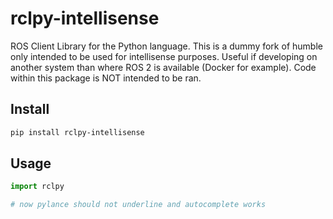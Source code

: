 # rclpy-intellisense
ROS Client Library for the Python language.
This is a dummy fork of humble only intended to be used for intellisense purposes.
Useful if developing on another system than where ROS 2 is available (Docker for example).
Code within this package is NOT intended to be ran.


## Install
```bash
pip install rclpy-intellisense
```

## Usage

```python
import rclpy

# now pylance should not underline and autocomplete works
```